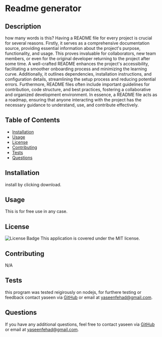 
# Readme generator

## Description
how many words is this? Having a README file for every project is crucial for several reasons. Firstly, it serves as a comprehensive documentation source, providing essential information about the project's purpose, functionality, and usage. This proves invaluable for collaborators, new team members, or even for the original developer returning to the project after some time. A well-crafted README enhances the project's accessibility, facilitating a smoother onboarding process and minimizing the learning curve. Additionally, it outlines dependencies, installation instructions, and configuration details, streamlining the setup process and reducing potential errors. Furthermore, README files often include important guidelines for contribution, code structure, and best practices, fostering a collaborative and organized development environment. In essence, a README file acts as a roadmap, ensuring that anyone interacting with the project has the necessary guidance to understand, use, and contribute effectively.

## Table of Contents
* [Installation](#installation)
* [Usage](#usage)
* [License](#license)
* [Contributing](#contributing)
* [Tests](#tests)
* [Questions](#questions)

## Installation

install by clicking download.

## Usage
This is for free use in any case. 

## License
![License Badge](https://img.shields.io/badge/license-MIT-brightgreen)
This application is covered under the MIT license.

## Contributing
N/A

## Tests
this program was tested reigirously on nodejs, for furthere testing or feedback contact yaseen via [GitHub](https://github.com/yasfeh12) or email at yaseenfehad@gmail.com.

## Questions
If you have any additional questions, feel free to contact yaseen via [GitHub](https://github.com/yasfeh12) or email at yaseenfehad@gmail.com.
